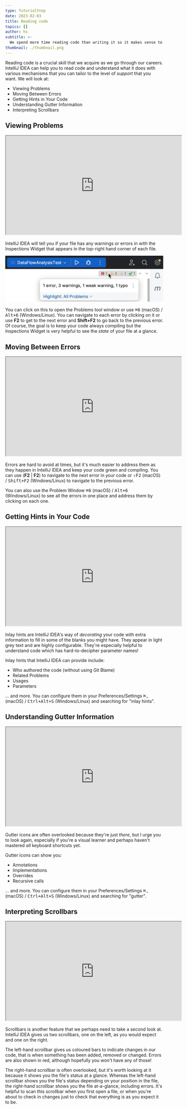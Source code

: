 ```yaml
---
type: TutorialStep
date: 2023-02-03
title: Reading code
topics: []
author: hs
subtitle: >-
  We spend more time reading code than writing it so it makes sense to invest effort in learning how the IDE can help us here.
thumbnail: ./thumbnail.png
---
```


Reading code is a crucial skill that we acquire as we go through our careers. IntelliJ IDEA can help you to read code and understand what it does with various mechanisms that you can tailor to the level of _support_ that you want. We will look at:

- Viewing Problems
- Moving Between Errors
- Getting Hints in Your Code
- Understanding Gutter Information
- Interpreting Scrollbars

## Viewing Problems

<iframe width="560" height="315" src="https://www.youtube.com/embed/hn51Z91rO4k" >
</iframe>

IntelliJ IDEA will tell you if your file has any warnings or errors in with the Inspections Widget that appears in the top-right hand corner of each file.

![inspections-widget.png](inspections-widget.png)

You can click on this to open the Problems tool window or use <kbd>⌘6</kbd> (macOS) / <kbd>Alt+6</kbd> (Windows/Linux). You can navigate to each error by clicking on it or use **F2** to get to the next error and **Shift+F2** to go back to the previous error. Of course, the goal is to keep your code always compiling but the Inspections Widget is very helpful to see the _state_ of your file at a glance.

## Moving Between Errors

<iframe width="560" height="315" src="https://www.youtube.com/embed/Q26Cc6V7zKk" >
</iframe>

Errors are hard to avoid at times, but it's much easier to address them as they happen in IntelliJ IDEA and keep your code green and compiling. You can use (**F2** | **F2**) to navigate to the next error in your code or <kbd>⇧F2</kbd> (macOS) / <kbd>Shift+F2</kbd> (Windows/Linux) to navigate to the previous error.

You can also use the Problem Window <kbd>⌘6</kbd> (macOS) / <kbd>Alt+6</kbd> (Windows/Linux) to see all the errors in one place and address them by clicking on each one.

## Getting Hints in Your Code

<iframe width="560" height="315" src="https://www.youtube.com/embed/PDGufzpXVFU" >
</iframe>

Inlay hints are IntelliJ IDEA's way of _decorating_ your code with extra information to fill in some of the blanks you might have. They appear in light grey text and are highly configurable. They're especially helpful to understand code which has hard-to-decipher parameter names!

Inlay hints that IntelliJ IDEA can provide include:

- Who authored the code (without using Git Blame)
- Related Problems
- Usages
- Parameters

... and more. You can configure them in your Preferences/Settings <kbd>⌘,</kbd> (macOS) / <kbd>Ctrl+Alt+S</kbd> (Windows/Linux) and searching for "inlay hints".

## Understanding Gutter Information

<iframe width="560" height="315" src="https://www.youtube.com/embed/pa-bgScptXE" >
</iframe>

Gutter icons are often overlooked because they're just _there_, but I urge you to look again, especially if you're a visual learner and perhaps haven't mastered _all_ keyboard shortcuts yet.

Gutter icons can show you:

- Annotations
- Implementations
- Overrides
- Recursive calls

... and more. You can configure them in your Preferences/Settings <kbd>⌘,</kbd> (macOS) / <kbd>Ctrl+Alt+S</kbd> (Windows/Linux) and searching for "gutter".

## Interpreting Scrollbars

<iframe width="560" height="315" src="https://www.youtube.com/embed/dG_Ug83Mg94" >
</iframe>

Scrollbars is another feature that we perhaps need to take a second look at. IntelliJ IDEA gives us two scrollbars, one on the left, as you would expect and one on the right.

The left-hand scrollbar gives us coloured bars to indicate changes in our code, that is when something has been added, removed or changed. Errors are also shown in red, although hopefully you won't have any of those!

The right-hand scrollbar is often overlooked, but it's worth looking at it because it shows you the file's status at a glance. Whereas the left-hand scrollbar shows you the file's status depending on your position in the file, the right-hand scrollbar shows you the file at-a-glance, including errors. It's helpful to scan this scrollbar when you first open a file, or when you're about to check in changes just to check that everything is as you expect it to be.
